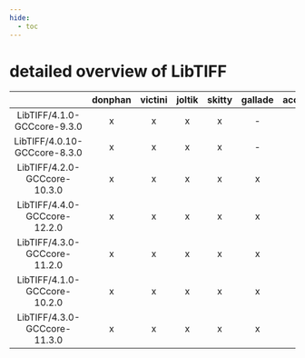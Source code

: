 ```yaml
---
hide:
  - toc
---
```


detailed overview of LibTIFF
============================

| |donphan|victini|joltik|skitty|gallade|accelgor|swalot|doduo|
| :---: | :---: | :---: | :---: | :---: | :---: | :---: | :---: | :---: |
|LibTIFF/4.1.0-GCCcore-9.3.0|x|x|x|x|-|-|x|x|
|LibTIFF/4.0.10-GCCcore-8.3.0|x|x|x|x|-|-|x|x|
|LibTIFF/4.2.0-GCCcore-10.3.0|x|x|x|x|x|x|x|x|
|LibTIFF/4.4.0-GCCcore-12.2.0|x|x|x|x|x|x|x|x|
|LibTIFF/4.3.0-GCCcore-11.2.0|x|x|x|x|x|x|x|x|
|LibTIFF/4.1.0-GCCcore-10.2.0|x|x|x|x|x|x|x|x|
|LibTIFF/4.3.0-GCCcore-11.3.0|x|x|x|x|x|x|x|x|
